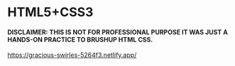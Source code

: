 # HTML5+CSS3
#### DISCLAIMER: THIS IS NOT FOR PROFESSIONAL PURPOSE IT WAS JUST A HANDS-ON PRACTICE TO BRUSHUP HTML CSS. 
https://gracious-swirles-5264f3.netlify.app/

